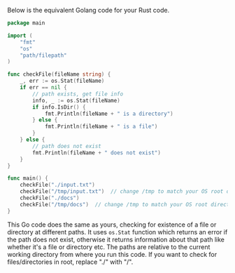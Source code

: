  Below is the equivalent Golang code for your Rust code.
```go
package main

import (
	"fmt"
	"os"
	"path/filepath"
)

func checkFile(fileName string) {
	_, err := os.Stat(fileName)
	if err == nil {
		// path exists, get file info
		info, _ := os.Stat(fileName)
		if info.IsDir() {
			fmt.Println(fileName + " is a directory")
		} else {
			fmt.Println(fileName + " is a file")
		}
	} else {
		// path does not exist
		fmt.Println(fileName + " does not exist")
	}
}

func main() {
    checkFile("./input.txt")
	checkFile("/tmp/input.txt")  // change /tmp to match your OS root directory
	checkFile("./docs")
	checkFile("/tmp/docs")  // change /tmp to match your OS root directory
}
```
This Go code does the same as yours, checking for existence of a file or directory at different paths. It uses `os.Stat` function which returns an error if the path does not exist, otherwise it returns information about that path like whether it's a file or directory etc. The paths are relative to the current working directory from where you run this code. If you want to check for files/directories in root, replace "./" with "/".
